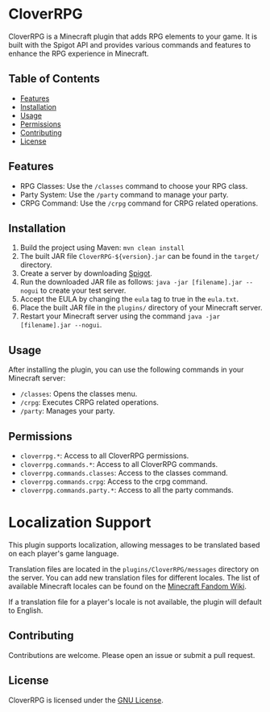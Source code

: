 # CloverRPG

CloverRPG is a Minecraft plugin that adds RPG elements to your game. It is built with the Spigot API and provides various commands and features to enhance the RPG experience in Minecraft.

## Table of Contents

- [Features](#features)
- [Installation](#installation)
- [Usage](#usage)
- [Permissions](#permissions)
- [Contributing](#contributing)
- [License](#license)

## Features

- RPG Classes: Use the `/classes` command to choose your RPG class.
- Party System: Use the `/party` command to manage your party.
- CRPG Command: Use the `/crpg` command for CRPG related operations.

## Installation

1. Build the project using Maven: `mvn clean install`
2. The built JAR file `CloverRPG-${version}.jar` can be found in the `target/` directory.
3. Create a server by downloading [Spigot](https://getbukkit.org/download/spigot).
4. Run the downloaded JAR file as follows: `java -jar [filename].jar --nogui` to create your test server.
5. Accept the EULA by changing the `eula` tag to true in the `eula.txt`.
6. Place the built JAR file in the `plugins/` directory of your Minecraft server.
7. Restart your Minecraft server using the command `java -jar [filename].jar --nogui`.

## Usage

After installing the plugin, you can use the following commands in your Minecraft server:

- `/classes`: Opens the classes menu.
- `/crpg`: Executes CRPG related operations.
- `/party`: Manages your party.

## Permissions

- `cloverrpg.*`: Access to all CloverRPG permissions.
- `cloverrpg.commands.*`: Access to all CloverRPG commands.
- `cloverrpg.commands.classes`: Access to the classes command.
- `cloverrpg.commands.crpg`: Access to the crpg command.
- `cloverrpg.commands.party.*`: Access to all the party commands.

# Localization Support
This plugin supports localization, allowing messages to be translated based on each player's game language. 

Translation files are located in the `plugins/CloverRPG/messages` directory on the server. You can add new translation files for different locales. The list of available Minecraft locales can be found on the [Minecraft Fandom Wiki](https://minecraft.fandom.com/wiki/Language).

If a translation file for a player's locale is not available, the plugin will default to English.

## Contributing

Contributions are welcome. Please open an issue or submit a pull request.

## License

CloverRPG is licensed under the [GNU License](LICENSE).